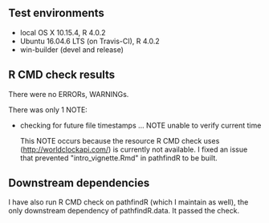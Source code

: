 ## Test environments
* local OS X 10.15.4, R 4.0.2
* Ubuntu 16.04.6 LTS (on Travis-CI), R 4.0.2
* win-builder (devel and release)

## R CMD check results
There were no ERRORs, WARNINGs. 

There was only 1 NOTE:
* checking for future file timestamps ... NOTE
unable to verify current time

  This NOTE occurs because the resource R CMD check uses 
  (http://worldclockapi.com/) is currently not available. I fixed an issue that
  prevented "intro_vignette.Rmd" in pathfindR to be built.

## Downstream dependencies
I have also run R CMD check on pathfindR (which I maintain as well), the only 
downstream dependency of pathfindR.data. It passed the check.
